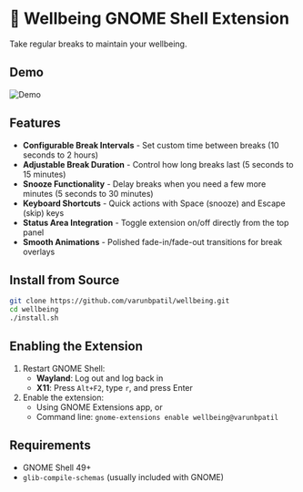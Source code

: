 # 🧘 Wellbeing GNOME Shell Extension

Take regular breaks to maintain your wellbeing.

## Demo

![Demo](demo.gif)

## Features

- **Configurable Break Intervals** - Set custom time between breaks (10 seconds to 2 hours)
- **Adjustable Break Duration** - Control how long breaks last (5 seconds to 15 minutes)
- **Snooze Functionality** - Delay breaks when you need a few more minutes (5 seconds to 30 minutes)
- **Keyboard Shortcuts** - Quick actions with Space (snooze) and Escape (skip) keys
- **Status Area Integration** - Toggle extension on/off directly from the top panel
- **Smooth Animations** - Polished fade-in/fade-out transitions for break overlays

## Install from Source

```bash
git clone https://github.com/varunbpatil/wellbeing.git
cd wellbeing
./install.sh
```

## Enabling the Extension

1. Restart GNOME Shell:
   - **Wayland**: Log out and log back in 
   - **X11**: Press `Alt+F2`, type `r`, and press Enter
2. Enable the extension:
   - Using GNOME Extensions app, or
   - Command line: `gnome-extensions enable wellbeing@varunbpatil`

## Requirements

- GNOME Shell 49+
- `glib-compile-schemas` (usually included with GNOME)
